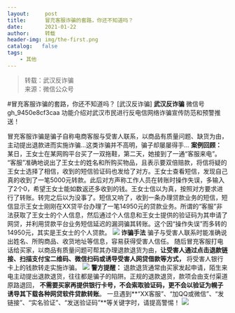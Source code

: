 ```yaml
---
layout:     post
title:      冒充客服诈骗的套路，你还不知道吗？
date:       2021-01-22
author:     转载
header-img: img/the-first.png
catalog:   false
tags:
    - 其他
---
```


<blockquote><p>转载：武汉反诈骗<br>
来源：微信公众号</p></blockquote>

#冒充客服诈骗的套路，你还不知道吗？
[武汉反诈骗]
**武汉反诈骗**
微信号gh_9450e8cf3caa
功能介绍对武汉市民进行反电信网络诈骗宣传防范和预警推送！

冒充客服诈骗是骗子自称电商客服与受害人联系，以商品有质量问题、缺货为由，主动提出退款进而实施诈骗...这类诈骗并不高明，骗子却屡屡得手...
**案例回顾：**
某日，王女士在某网购平台买了一双拖鞋，第二天，她接到了一通“客服来电”。
“客服”准确地说出了王女士的姓名和所购买物品，且表示要双倍赔款，将信将疑的王女士选择了相信，收到的短信验证码也发给了对方。王女士查看短信，发现自己真的收到了一笔5000元转款。此后对方声称工作人员在转账时操作失误，多输入了2个0，希望王女士能如数返还多收到的钱。王女士信以为真，按照对方要求进行了转账。转完之后以为没事了。短信又响了，收到一条办理贷款业务的短信，短信显示王女士刚刚在XX贷平台办理了一笔14950元的贷款业务。所谓的“客服”非法获取了王女士的个人信息，然后通过个人信息和王女士提供的验证码为其申请了网贷，并利用贷款平台业务短信延迟的漏洞骗其转账。这个因“操作失误”而多转的14950元，其实是王女士的个人贷款。
![]({{site.baseurl}}/postimg/8wBAcE4t1v60vnj6Iiax6cyaicKVSeFjRCAcE2BR6MichI0NuR67UE2Rlr4XAIje2ibesrrSwWXEFC7Gt7tHc1tseg.jpeg)
**诈骗手法**
骗子与受害人联系时能准确说出姓名、所购商品、收货地址等信息，容易获得受害人信任。
随后冒充客服打电话给买家，以商品有质量问题可帮其办理退款退货为由，**让受害人通过点击退款链接、扫描支付宝二维码、微信扫码或诱导受害人网贷借款等方式，**
将受害人银行卡上的钱款转走实施诈骗。
![]({{site.baseurl}}/postimg/8wBAcE4t1v6rzeEH2icCjuibCzH1raebgrS7TSbQydjetGTbcCS3VvkaSltOjHdCuHE0hVbofB3yE1Koe8KyTF4Q.gif)
**警方提醒：**
退款退货通常由买家发起申请，陌生来电主动提出退款退货，往往都是骗子的陷阱。正规的退款退货，款项会由支付渠道原路退回，
**不需要买家再提供银行卡号，不会索取验证码，更不会以验证为幌子诱导其下载各种网贷软件贷款转账**。
一旦遇到**“XX客服”、“加QQ或微信”、“发链接”、“实名验证”、“发送验证码”**等关键字时，请提高警惕！
![]({{site.baseurl}}/postimg/8wBAcE4t1v6C6Nu5YGqibg834hViamt41wOm0iaMW79Ac0BA3nRhLqjjgSGHoxAXgIziad0uAEc6JWu0QvEBkF4qwg.jpeg)

